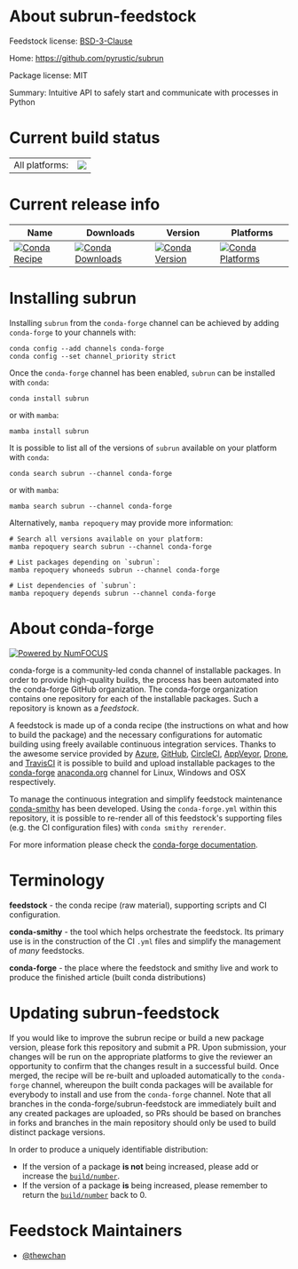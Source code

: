 About subrun-feedstock
======================

Feedstock license: [BSD-3-Clause](https://github.com/conda-forge/subrun-feedstock/blob/main/LICENSE.txt)

Home: https://github.com/pyrustic/subrun

Package license: MIT

Summary: Intuitive API to safely start and communicate with processes in Python

Current build status
====================


<table><tr><td>All platforms:</td>
    <td>
      <a href="https://dev.azure.com/conda-forge/feedstock-builds/_build/latest?definitionId=16515&branchName=main">
        <img src="https://dev.azure.com/conda-forge/feedstock-builds/_apis/build/status/subrun-feedstock?branchName=main">
      </a>
    </td>
  </tr>
</table>

Current release info
====================

| Name | Downloads | Version | Platforms |
| --- | --- | --- | --- |
| [![Conda Recipe](https://img.shields.io/badge/recipe-subrun-green.svg)](https://anaconda.org/conda-forge/subrun) | [![Conda Downloads](https://img.shields.io/conda/dn/conda-forge/subrun.svg)](https://anaconda.org/conda-forge/subrun) | [![Conda Version](https://img.shields.io/conda/vn/conda-forge/subrun.svg)](https://anaconda.org/conda-forge/subrun) | [![Conda Platforms](https://img.shields.io/conda/pn/conda-forge/subrun.svg)](https://anaconda.org/conda-forge/subrun) |

Installing subrun
=================

Installing `subrun` from the `conda-forge` channel can be achieved by adding `conda-forge` to your channels with:

```
conda config --add channels conda-forge
conda config --set channel_priority strict
```

Once the `conda-forge` channel has been enabled, `subrun` can be installed with `conda`:

```
conda install subrun
```

or with `mamba`:

```
mamba install subrun
```

It is possible to list all of the versions of `subrun` available on your platform with `conda`:

```
conda search subrun --channel conda-forge
```

or with `mamba`:

```
mamba search subrun --channel conda-forge
```

Alternatively, `mamba repoquery` may provide more information:

```
# Search all versions available on your platform:
mamba repoquery search subrun --channel conda-forge

# List packages depending on `subrun`:
mamba repoquery whoneeds subrun --channel conda-forge

# List dependencies of `subrun`:
mamba repoquery depends subrun --channel conda-forge
```


About conda-forge
=================

[![Powered by
NumFOCUS](https://img.shields.io/badge/powered%20by-NumFOCUS-orange.svg?style=flat&colorA=E1523D&colorB=007D8A)](https://numfocus.org)

conda-forge is a community-led conda channel of installable packages.
In order to provide high-quality builds, the process has been automated into the
conda-forge GitHub organization. The conda-forge organization contains one repository
for each of the installable packages. Such a repository is known as a *feedstock*.

A feedstock is made up of a conda recipe (the instructions on what and how to build
the package) and the necessary configurations for automatic building using freely
available continuous integration services. Thanks to the awesome service provided by
[Azure](https://azure.microsoft.com/en-us/services/devops/), [GitHub](https://github.com/),
[CircleCI](https://circleci.com/), [AppVeyor](https://www.appveyor.com/),
[Drone](https://cloud.drone.io/welcome), and [TravisCI](https://travis-ci.com/)
it is possible to build and upload installable packages to the
[conda-forge](https://anaconda.org/conda-forge) [anaconda.org](https://anaconda.org/)
channel for Linux, Windows and OSX respectively.

To manage the continuous integration and simplify feedstock maintenance
[conda-smithy](https://github.com/conda-forge/conda-smithy) has been developed.
Using the ``conda-forge.yml`` within this repository, it is possible to re-render all of
this feedstock's supporting files (e.g. the CI configuration files) with ``conda smithy rerender``.

For more information please check the [conda-forge documentation](https://conda-forge.org/docs/).

Terminology
===========

**feedstock** - the conda recipe (raw material), supporting scripts and CI configuration.

**conda-smithy** - the tool which helps orchestrate the feedstock.
                   Its primary use is in the construction of the CI ``.yml`` files
                   and simplify the management of *many* feedstocks.

**conda-forge** - the place where the feedstock and smithy live and work to
                  produce the finished article (built conda distributions)


Updating subrun-feedstock
=========================

If you would like to improve the subrun recipe or build a new
package version, please fork this repository and submit a PR. Upon submission,
your changes will be run on the appropriate platforms to give the reviewer an
opportunity to confirm that the changes result in a successful build. Once
merged, the recipe will be re-built and uploaded automatically to the
`conda-forge` channel, whereupon the built conda packages will be available for
everybody to install and use from the `conda-forge` channel.
Note that all branches in the conda-forge/subrun-feedstock are
immediately built and any created packages are uploaded, so PRs should be based
on branches in forks and branches in the main repository should only be used to
build distinct package versions.

In order to produce a uniquely identifiable distribution:
 * If the version of a package **is not** being increased, please add or increase
   the [``build/number``](https://docs.conda.io/projects/conda-build/en/latest/resources/define-metadata.html#build-number-and-string).
 * If the version of a package **is** being increased, please remember to return
   the [``build/number``](https://docs.conda.io/projects/conda-build/en/latest/resources/define-metadata.html#build-number-and-string)
   back to 0.

Feedstock Maintainers
=====================

* [@thewchan](https://github.com/thewchan/)


